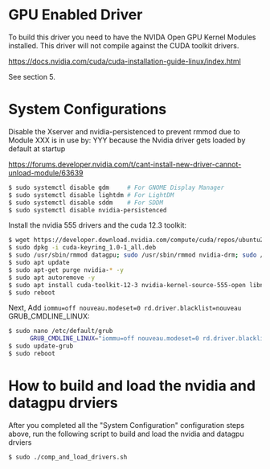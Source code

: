 # GPU Enabled Driver

To build this driver you need to have the NVIDA Open GPU Kernel Modules installed. This driver will not compile against the CUDA toolkit drivers.

https://docs.nvidia.com/cuda/cuda-installation-guide-linux/index.html

See section 5.

<!--- ######################################################## -->

# System Configurations

Disable the Xserver and nvidia-persistenced to prevent rmmod due to Module XXX is in use by: YYY
because the Nvidia driver gets loaded by default at startup 

https://forums.developer.nvidia.com/t/cant-install-new-driver-cannot-unload-module/63639

```bash
$ sudo systemctl disable gdm     # For GNOME Display Manager
$ sudo systemctl disable lightdm # For LightDM
$ sudo systemctl disable sddm    # For SDDM
$ sudo systemctl disable nvidia-persistenced
```

Install the nvidia 555 drivers and the cuda 12.3 toolkit:

```bash
$ wget https://developer.download.nvidia.com/compute/cuda/repos/ubuntu2204/x86_64/cuda-keyring_1.0-1_all.deb
$ sudo dpkg -i cuda-keyring_1.0-1_all.deb
$ sudo /usr/sbin/rmmod datagpu; sudo /usr/sbin/rmmod nvidia-drm; sudo /usr/sbin/rmmod nvidia-uvm; sudo /usr/sbin/rmmod nvidia-modeset; sudo /usr/sbin/rmmod nvidia; sudo /usr/sbin/rmmod nouveau
$ sudo apt update
$ sudo apt-get purge nvidia-* -y
$ sudo apt autoremove -y
$ sudo apt install cuda-toolkit-12-3 nvidia-kernel-source-555-open libnvidia-compute-555 nvidia-firmware-555-555.42.06 -y
$ sudo reboot
```

Next, Add `iommu=off nouveau.modeset=0 rd.driver.blacklist=nouveau` GRUB_CMDLINE_LINUX:

```bash
$ sudo nano /etc/default/grub
      GRUB_CMDLINE_LINUX="iommu=off nouveau.modeset=0 rd.driver.blacklist=nouveau"
$ sudo update-grub
$ sudo reboot
```

<!--- ######################################################## -->

# How to build and load the nvidia and datagpu drviers

After you completed all the "System Configuration" configuration steps above, run the following script to build and load the nvidia and datagpu drviers

```bash
$ sudo ./comp_and_load_drivers.sh
```

<!--- ######################################################## -->
